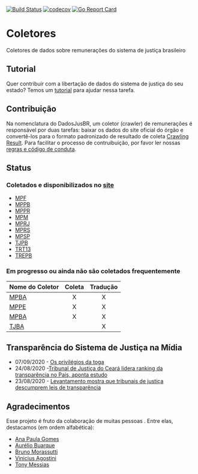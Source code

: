 [![Build Status](https://travis-ci.org/dadosjusbr/coletores.svg?branch=master)](https://travis-ci.org/dadosjusbr/coletores) [![codecov](https://codecov.io/gh/dadosjusbr/coletores/branch/master/graph/badge.svg)](https://codecov.io/gh/dadosjusbr/coletores) [![Go Report Card](https://goreportcard.com/badge/github.com/dadosjusbr/coletores)](https://goreportcard.com/report/github.com/dadosjusbr/coletores)

# Coletores

Coletores de dados sobre remunerações do sistema de justiça brasileiro

## Tutorial

Quer contribuir com a libertação de dados do sistema de justiça do seu estado? Temos um [tutorial](collectors/TUTORIAL.md) para ajudar nessa tarefa.

## Contribuição

Na nomenclatura do DadosJusBR, um coletor (crawler) de remunerações é responsável por duas tarefas: baixar os dados do site oficial do órgão e convertê-los para o formato padronizado de resultado de coleta [Crawling Result](https://github.com/dadosjusbr/storage/blob/master/agency.go#L27). Para facilitar o processo de contruibuição, por favor ler nossas [regras e código de conduta](https://github.com/dadosjusbr/coletores/blob/master/CONTRIBUTING.md). 

## Status

### Coletados e disponibilizados no [site](https://dadosjusbr.org)

- [MPF](https://github.com/dadosjusbr/coletores/tree/master/mpf)
- [MPPB](https://github.com/dadosjusbr/coletores/tree/master/mppb)
- [MPPR](https://github.com/dadosjusbr/coletores/tree/master/mppr)
- [MPM](https://github.com/dadosjusbr/coletores/tree/master/mpm)
- [MPRJ](https://github.com/dadosjusbr/coletores/tree/master/mprj)
- [MPRS](https://github.com/dadosjusbr/coletores/tree/master/mprs)
- [MPSP](https://github.com/dadosjusbr/coletores/tree/master/mpsp)
- [TJPB](https://github.com/dadosjusbr/coletores/tree/master/tjpb)
- [TRT13](https://github.com/dadosjusbr/coletores/tree/master/trt13)
- [TREPB](https://github.com/dadosjusbr/coletores/tree/master/trepb)

### Em progresso ou ainda não são coletados frequentemente

| Nome do Coletor | Coleta | Tradução  |
|:--------------- |:-------------:|:----------------:|
| [MPBA](https://github.com/dadosjusbr/coletores/tree/master/mpba)           | X             |         X        |
| [MPPE](https://github.com/dadosjusbr/coletores/tree/master/mppe)           | X             |         X        |
| [MPBA](https://github.com/dadosjusbr/coletores/tree/master/mpba)           | X             |         X        |
| [TJBA](https://github.com/dadosjusbr/coletores/tree/master/tjba)           |               |         X        |

## Transparência do Sistema de Justiça na Mídia

* 07/09/2020 - [Os privilégios da toga](https://piaui.folha.uol.com.br/os-privilegios-da-toga/)
* 24/08/2020 -[Tribunal de Justiça do Ceará lidera ranking da transparência no País, aponta estudo](https://www.focus.jor.br/tribunal-de-justica-do-ceara-lidera-ranking-da-transparencia-no-pais-aponta-estudo/)
* 23/08/2020 - [Levantamento mostra que tribunais de justiça descumprem leis de transparência](https://congressoemfoco.uol.com.br/opiniao/colunas/levantamento-mostra-que-tribunais-de-justica-descumprem-leis-de-transparencia/)

## Agradecimentos

Esse projeto é fruto da colaboração de muitas pessoas . Entre elas, destacamos (em ordem alfabética):

- [Ana Paula Gomes](https://github.com/anapaulagomes)
- [Aurélio Buarque](https://github.com/ABuarque)
- [Bruno Morassutti](https://github.com/jedibruno)
- [Vinicius Agostini](https://github.com/viniagostini)
- [Tony Messias](https://github.com/tonysm)
